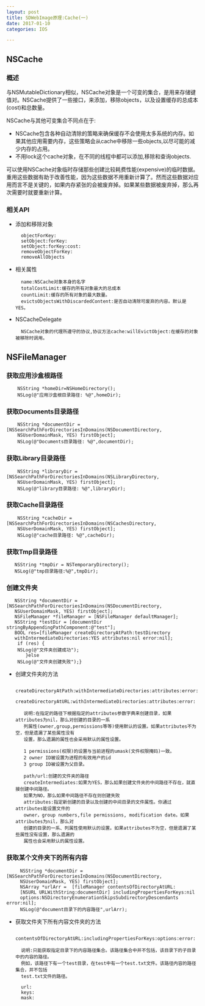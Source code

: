 ```yaml
---
layout: post
title: SDWebImage原理:Cache(一)
date: 2017-01-10
categories: IOS

---
```



## NSCache

### 概述

与NSMutableDictionary相似，NSCache对象是一个可变的集合，是用来存储键值对。NSCache提供了一些接口，来添加，移除objects，以及设置缓存的总成本(cost)和总数量。

NSCache与其他可变集合不同点在于:

* NSCache包含各种自动清除的策略来确保缓存不会使用太多系统的内存。如果其他应用需要内存，这些策略会从cache中移除一些objects,以尽可能的减少内存的占用。
* 不用lock这个cache对象，在不同的线程中都可以添加,移除和查询objects.

可以使用NSCache对象临时存储那些创建比较耗费性能(expensive)的临时数据。重用这些数据有助于改善性能，因为这些数据不用重新计算了。然而这些数据对应用而言不是关键的，如果内存紧张的会被废弃掉。如果某些数据被废弃掉，那么再次需要时就要重新计算。

### 相关API

* 添加和移除对象
 
        objectForKey:
        setObject:forKey:
        setObject:forKey:cost:
        removeObjectForKey:
        removeAllObjects

* 相关属性
   
        name:NSCache对象本身的名字
        totalCostLimit:缓存的所有对象最大的总成本
        countLimit:缓存的所有对象的最大数量。
        evictsObjectsWithDiscardedContent:是否自动清除可废弃的内容。默认是YES。
        
* NSCacheDelegate

        NSCache对象的代理所遵守的协议,协议方法cache:willEvictObject:在缓存的对象被移除时调用。

        

## NSFileManager

### 获取应用沙盒根路径

        NSString *homeDir=NSHomeDirectory();      
        NSLog(@"应用沙盒根目录路径: %@",homeDir); 
        
### 获取Documents目录路径

        NSString *documentDir = [NSSearchPathForDirectoriesInDomains(NSDocumentDirectory, 
        NSUserDomainMask, YES) firstObject];
        NSLog(@"Documents目录路径: %@",documentDir); 

### 获取Library目录路径
         
        NSString *libraryDir = [NSSearchPathForDirectoriesInDomains(NSLibraryDirectory, 
        NSUserDomainMask, YES) firstObject];
        NSLog(@"library目录路径: %@",libraryDir);

### 获取Cache目录路径

        NSString *cacheDir = [NSSearchPathForDirectoriesInDomains(NSCachesDirectory, 
        NSUserDomainMask, YES) firstObject];
        NSLog(@"cache目录路径: %@",cacheDir);

### 获取Tmp目录路径

       NSString *tmpDir = NSTemporaryDirectory();
       NSLog(@"tmp目录路径:%@",tmpDir);
        
### 创建文件夹

       NSString *documentDir = [NSSearchPathForDirectoriesInDomains(NSDocumentDirectory,
       NSUserDomainMask, YES) firstObject]; 
       NSFileManager *fileManager = [NSFileManager defaultManager];
       NSString *testDir = [documentDir stringByAppendingPathComponent:@"test"];
       BOOL res=[fileManager createDirectoryAtPath:testDirectory 
       withIntermediateDirectories:YES attributes:nil error:nil];  
        if (res) {  
        NSLog(@"文件夹创建成功");  
           }else  
        NSLog(@"文件夹创建失败");}
        
        
* 创建文件夹的方法

         createDirectoryAtPath:withIntermediateDirectories:attributes:error:
         createDirectoryAtURL:withIntermediateDirectories:attributes:error:
       
         说明:在指定的路径下根据指定的attributes参数字典来创建目录，如果attributes为nil，那么对创建的目录的一系
         列属性(owner,group,permissions等等)使用默认的设置。如果attributes不为空，但是遗漏了某些属性没有
         设置，那么遗漏的属性也会采用默认的属性设置。
         
         1 permissions(权限)的设置与当前进程的umask(文件权限掩码)一致。
         2 owner ID被设置为进程的有效用户的id
         3 group ID被设置为父目录。
         
         path/url:创建的文件夹的路径
         createIntermediates:如果为YES，那么如果创建文件夹的中间路径不存在，就直接创建中间路径。
         如果为NO，那么如果中间路径不存在则创建失败
         attributes:指定新创建的目录以及创建的中间目录的文件属性。你通过attributes能设置文件的
         owner，group numbers,file permissions, modification date。如果attributes为nil，那么对
         创建的目录的一系、列属性使用默认的设置。如果attributes不为空，但是遗漏了某些属性没有设置，那么遗漏的
         属性也会采用默认的属性设置。         
         
### 获取某个文件夹下的所有内容

         NSString *documentDir = [NSSearchPathForDirectoriesInDomains(NSDocumentDirectory,
         NSUserDomainMask, YES) firstObject];
         NSArray *urlArr =  [fileManager contentsOfDirectoryAtURL:
         [NSURL URLWithString:documentDir] includingPropertiesForKeys:nil
         options:NSDirectoryEnumerationSkipsSubdirectoryDescendants  error:nil];
         NSLog(@"document目录下的内容路径",urlArr);  
         
 * 获取文件夹下所有内容文件夹的方法
 
         contentsOfDirectoryAtURL:includingPropertiesForKeys:options:error:
         
         说明:只能获取指定目录下的内容路径集合。该路径集合中并不包括，该目录下的子目录中的内容的路径。
         例如，该路径下有一个test目录，在test中有一个test.txt文件。该路径内容的路径集合，并不包括
         test.txt文件的路径。
         
         url:
         keys:
         mask:
         
         
         
         
         
         
         

         
         
         
       





